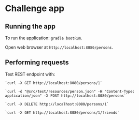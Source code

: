 # Challenge app

## Running the app

To run the application: `gradle bootRun`.

Open web browser at `http://localhost:8080/persons`.

## Performing requests


Test REST endpoint with: 

    `curl -X GET http://localhost:8080/persons/1`
    
    `curl -d "@src/test/resources/person.json" -H "Content-Type: application/json" -X POST http://localhost:8080/persons`
    
    `curl -X DELETE http://localhost:8080/persons/1`
    
    `curl -X GET http://localhost:8080/persons/1/friends`


